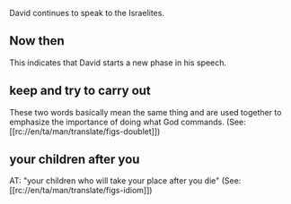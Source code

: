 David continues to speak to the Israelites.

## Now then ##

This indicates that David starts a new phase in his speech.

## keep and try to carry out ##

These two words basically mean the same thing and are used together to emphasize the importance of doing what God commands. (See: [[rc://en/ta/man/translate/figs-doublet]])

## your children after you ##

AT: "your children who will take your place after you die" (See: [[rc://en/ta/man/translate/figs-idiom]])